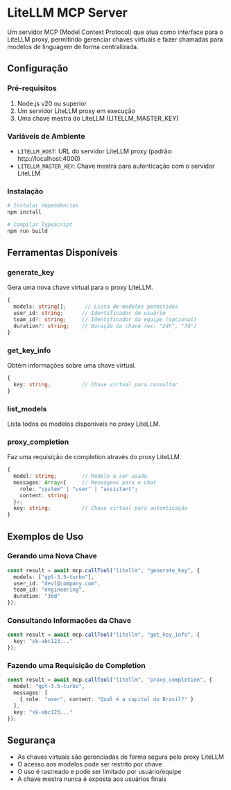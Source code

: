 # LiteLLM MCP Server

Um servidor MCP (Model Context Protocol) que atua como interface para o LiteLLM proxy, permitindo gerenciar chaves virtuais e fazer chamadas para modelos de linguagem de forma centralizada.

## Configuração

### Pré-requisitos

1. Node.js v20 ou superior
2. Um servidor LiteLLM proxy em execução
3. Uma chave mestra do LiteLLM (LITELLM_MASTER_KEY)

### Variáveis de Ambiente

- `LITELLM_HOST`: URL do servidor LiteLLM proxy (padrão: http://localhost:4000)
- `LITELLM_MASTER_KEY`: Chave mestra para autenticação com o servidor LiteLLM

### Instalação

```bash
# Instalar dependências
npm install

# Compilar TypeScript
npm run build
```

## Ferramentas Disponíveis

### generate_key

Gera uma nova chave virtual para o proxy LiteLLM.

```typescript
{
  models: string[];      // Lista de modelos permitidos
  user_id: string;      // Identificador do usuário
  team_id?: string;     // Identificador da equipe (opcional)
  duration?: string;    // Duração da chave (ex: "24h", "7d")
}
```

### get_key_info

Obtém informações sobre uma chave virtual.

```typescript
{
  key: string;          // Chave virtual para consultar
}
```

### list_models

Lista todos os modelos disponíveis no proxy LiteLLM.

### proxy_completion

Faz uma requisição de completion através do proxy LiteLLM.

```typescript
{
  model: string;        // Modelo a ser usado
  messages: Array<{     // Mensagens para o chat
    role: "system" | "user" | "assistant";
    content: string;
  }>;
  key: string;          // Chave virtual para autenticação
}
```

## Exemplos de Uso

### Gerando uma Nova Chave

```typescript
const result = await mcp.callTool("litellm", "generate_key", {
  models: ["gpt-3.5-turbo"],
  user_id: "dev1@company.com",
  team_id: "engineering",
  duration: "30d"
});
```

### Consultando Informações da Chave

```typescript
const result = await mcp.callTool("litellm", "get_key_info", {
  key: "sk-abc123..."
});
```

### Fazendo uma Requisição de Completion

```typescript
const result = await mcp.callTool("litellm", "proxy_completion", {
  model: "gpt-3.5-turbo",
  messages: [
    { role: "user", content: "Qual é a capital do Brasil?" }
  ],
  key: "sk-abc123..."
});
```

## Segurança

- As chaves virtuais são gerenciadas de forma segura pelo proxy LiteLLM
- O acesso aos modelos pode ser restrito por chave
- O uso é rastreado e pode ser limitado por usuário/equipe
- A chave mestra nunca é exposta aos usuários finais
